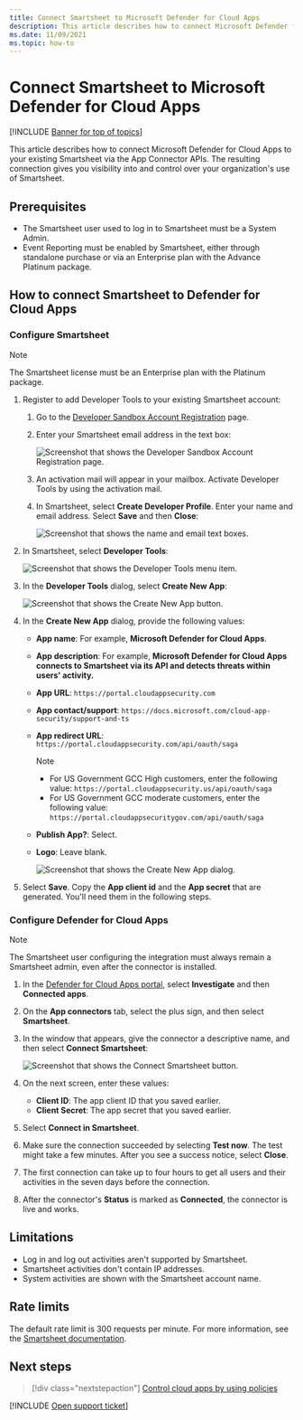 ```yaml
---
title: Connect Smartsheet to Microsoft Defender for Cloud Apps
description: This article describes how to connect Microsoft Defender for Cloud Apps to your existing Smartsheet via the App Connector APIs. 
ms.date: 11/09/2021
ms.topic: how-to
---
```

# Connect Smartsheet to Microsoft Defender for Cloud Apps

[!INCLUDE [Banner for top of topics](includes/banner.md)]

This article describes how to connect Microsoft Defender for Cloud Apps to your existing Smartsheet via the App Connector APIs. The resulting connection gives you visibility into and control over your organization's use of Smartsheet.

## Prerequisites

- The Smartsheet user used to log in to Smartsheet must be a System Admin.
- Event Reporting must be enabled by Smartsheet, either through standalone purchase or via an Enterprise plan with the Advance Platinum package.

## How to connect Smartsheet to Defender for Cloud Apps

### Configure Smartsheet

>[!NOTE]
>The Smartsheet license must be an Enterprise plan with the Platinum package.

1. Register to add Developer Tools to your existing Smartsheet account:
    1. Go to the [Developer Sandbox Account Registration](https://developers.smartsheet.com/register/) page.

    1. Enter your Smartsheet email address in the text box:

        ![Screenshot that shows the Developer Sandbox Account Registration page.](media/smartsheet-register-to-developer-tools.png)

    1. An activation mail will appear in your mailbox. Activate Developer Tools by using the activation mail.

    1. In Smartsheet, select **Create Developer Profile**. Enter your name and email address. Select **Save** and then **Close**:

       ![Screenshot that shows the name and email text boxes.](media/smartsheet-create-developer-tools.png)

2. In Smartsheet, select **Developer Tools**:

   ![Screenshot that shows the Developer Tools menu item.](media/smartsheet-entering-developer-tools.png)

3. In the **Developer Tools** dialog, select **Create New App**:

   ![Screenshot that shows the Create New App button.](media/smartsheet-developer-tools.png)

4. In the **Create New App** dialog, provide the following values:
    - **App name**: For example, **Microsoft Defender for Cloud Apps**.
    - **App description**: For example, **Microsoft Defender for Cloud Apps connects to Smartsheet via its API and detects threats within users' activity.**
    - **App URL**: `https://portal.cloudappsecurity.com`
    - **App contact/support**: `https://docs.microsoft.com/cloud-app-security/support-and-ts`
    - **App redirect URL**: `https://portal.cloudappsecurity.com/api/oauth/saga`

      > [!NOTE]
      >
      > - For US Government GCC High customers, enter the following value: `https://portal.cloudappsecurity.us/api/oauth/saga`
      > - For US Government GCC moderate customers, enter the following value: `https://portal.cloudappsecuritygov.com/api/oauth/saga`

    - **Publish App?**: Select.
    - **Logo**: Leave blank.

      ![Screenshot that shows the Create New App dialog.](media/smartsheet-oauth-app-creation.png)

5. Select **Save**. Copy the **App client id** and the **App secret** that are generated. You'll need them in the following steps.

### Configure Defender for Cloud Apps

>[!NOTE]
>The Smartsheet user configuring the integration must always remain a Smartsheet admin, even after the connector is installed.

1. In the [Defender for Cloud Apps portal](https://portal.cloudappsecurity.com/), select **Investigate** and then **Connected apps**.

2. On the **App connectors** tab, select the plus sign, and then select **Smartsheet**.

3. In the window that appears, give the connector a descriptive name, and then select **Connect Smartsheet**:

    ![Screenshot that shows the Connect Smartsheet button.](media/connect-smartsheet.png)

4. On the next screen, enter these values:

    - **Client ID**: The app client ID that you saved earlier.
    - **Client Secret**: The app secret that you saved earlier.

5. Select **Connect in Smartsheet**.
6. Make sure the connection succeeded by selecting **Test now**. The test might take a few minutes. After you see a success notice, select **Close**.
7. The first connection can take up to four hours to get all users and their activities in the seven days before the connection.
8. After the connector's **Status** is marked as **Connected**, the connector is live and works.

## Limitations

- Log in and log out activities aren't supported by Smartsheet.
- Smartsheet activities don't contain IP addresses.
- System activities are shown with the Smartsheet account name.

## Rate limits

The default rate limit is 300 requests per minute. For more information, see the [Smartsheet documentation](https://smartsheet.redoc.ly/#section/Work-at-Scale/Rate-Limiting).

## Next steps

> [!div class="nextstepaction"]
> [Control cloud apps by using policies](control-cloud-apps-with-policies.md)

[!INCLUDE [Open support ticket](includes/support.md)]
